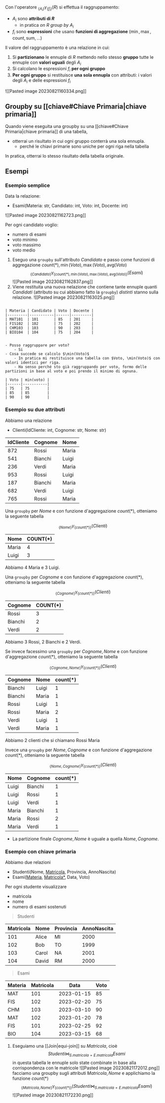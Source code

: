 Con l'operatore ${}_{\{A_{i}\}} \gamma_{\{f_{i}\}}(R)$ si effettua il raggruppamento:
- $A_{i}$ sono **attributi di $R$** 
	- in pratica *on $R$ group by $A_{i}$*  
- $f_{i}$ sono **espressioni** che usano **funzioni di aggregazione** ($\min, \max, \text{count}, \text{sum},\ldots$)

Il valore del raggruppamento è una relazione in cui:
1. Si **partizionano** le ennuple di $R$ mettendo nello stesso **gruppo** tutte le ennuple con **valori uguali** degli $A_{i}$
2. Si calcolano le espressioni $f_{i}$ **per ogni gruppo**
3. **Per ogni gruppo** si restituisce **una sola ennupla** con attributi: i valori degli $A_{i}$ e delle espressioni $f_{i}$

![[Pasted image 20230821160334.png]]

## Groupby su [[chiave#Chiave Primaria|chiave primaria]]
  Quando viene eseguita una groupby su una [[chiave#Chiave Primaria|chiave primaria]] di una tabella, 
  - otterrai un risultato in cui ogni gruppo conterrà una sola ennupla. 
	  - perché le chiavi primarie sono uniche per ogni riga nella tabella

In pratica, otterrai lo stesso risultato della tabella originale.

## Esempi
### Esempio semplice
Data la relazione:
- Esami(Materia: str, Candidato: int, Voto: int, Docente: int)

![[Pasted image 20230821162723.png]]

Per ogni candidato voglio:
- numero di esami
- voto minimo
- voto massimo
- voto medio

1. Eseguo una `groupby` sull'attributo $Candidato$ e passo come funzioni di aggregazione $count(*),\min(Voto),\max(Voto),\text{avg}(Voto)$ $${}_{\{Candidato\}} \gamma_{\{count(*),\min(Voto),\max(Voto),\text{avg}(Voto)\}}(Esami)$$
![[Pasted image 20230821162837.png]]
1. Viene restituita una nuova nelazione che contiene tante ennuple quanti *$Candidati$* (attributo su cui abbiamo fatto la `groupby`) *distinti* stanno sulla relazione.
![[Pasted image 20230821163025.png]]

```ad-faq

| Materia | Candidato | Voto | Docente |
|---------|-----------|------|---------|
| MAT101  | 101       | 85   | 201     |
| FIS102  | 102       | 75   | 202     |
| CHM103  | 103       | 90   | 203     |
| BIO104  | 104       | 75   | 204     |


- Posso raggruppare per voto?
	- Si
- Cosa succede se calcolo $\min(Voto)$
	- In pratica mi restituisce una tabella con $Voto, \min(Voto)$ con valori identici per riga. 
	- Ha senso perché sto già raggruppando per voto, formo delle partizioni in base al voto e poi prendo il minimo di ognuna.

| Voto | min(voto) |
|------|-----------|
| 75   | 75        |
| 85   | 85        |
| 90   | 90        |

```

### Esempio su due attributi
Abbiamo una relazione
- Clienti(IdCliente: int, Cognome: str, Nome: str)

| IdCliente | Cognome  | Nome  |
|-----------|----------|-------|
| 872       | Rossi    | Maria |
| 541       | Bianchi  | Luigi |
| 236       | Verdi    | Maria |
| 953       | Rossi    | Luigi |
| 187       | Bianchi  | Maria |
| 682       | Verdi    | Luigi |
| 765       | Rossi    | Maria |

Una `groupby` per $Nome$ e con funzione d'aggregazione $count(*)$, otteniamo la seguente tabella

$${}_{\{Nome\}} \gamma_{\{count(*)\}}(Clienti)$$

| Nome   | COUNT(\*) |
|--------|----------|
| Maria  | 4        |
| Luigi  | 3        |

Abbiamo 4 Maria e 3 Luigi.

Una `groupby` per $Cognome$ e con funzione d'aggregazione $count(*)$, otteniamo la seguente tabella

$${}_{\{Cognome\}} \gamma_{\{count(*)\}}(Clienti)$$

| Cognome  | COUNT(\*) |
|----------|----------|
| Rossi    | 3        |
| Bianchi  | 2        |
| Verdi    | 2        |


Abbiamo 3 Rossi, 2 Bianchi e 2 Verdi.

Se invece facessimo una `groupby` per $Cognome, Nome$ e con funzione d'aggregazione $count(*)$, otteniamo la seguente tabella

$${}_{\{Cognome, Nome\}} \gamma_{\{count(*)\}}(Clienti)$$

| Cognome | Nome  | count(\*) |
| ------- | ----- | --------- |
| Bianchi | Luigi | 1         |
| Bianchi | Maria | 1         |
| Rossi   | Luigi | 1         |
| Rossi   | Maria | 2         |
| Verdi   | Luigi | 1         |
| Verdi   | Maria | 1         |

Abbiamo 2 clienti che si chiamano Rossi Maria

Invece una `groupby` per $Nome, Cognome$ e con funzione d'aggregazione $count(*)$, otteniamo la seguente tabella

$${}_{\{Nome, Cognome\}} \gamma_{\{count(*)\}}(Clienti)$$

| Nome   | Cognome  | count(\*) |
|--------|----------|----------|
| Luigi  | Bianchi  | 1        |
| Luigi  | Rossi    | 1        |
| Luigi  | Verdi    | 1        |
| Maria  | Bianchi  | 1        |
| Maria  | Rossi    | 2        |
| Maria  | Verdi    | 1        |

- La partizione finale $Cognome, Nome$ è uguale a quella $Nome, Cognome$.

### Esempio con chiave primaria
Abbiamo due relazioni
- Studenti(Nome, <u>Matricola</u>, Provincia, AnnoNascita)
- Esami(<u>Materia</u>, <u>Matricola\*</u>, Data, Voto)

Per ogni studente visualizzare
- matricola
- nome
- numero di esami sostenuti

> Studenti

| Matricola | Nome   | Provincia | AnnoNascita |
|-----------|--------|-----------|-------------|
| 101       | Alice  | MI        | 2000        |
| 102       | Bob    | TO        | 1999        |
| 103       | Carol  | NA        | 2001        |
| 104       | David  | RM        | 2000        |

> Esami

| Materia | Matricola | Data       | Voto |
| ------- | --------- | ---------- | ---- |
| MAT     | 101       | 2023-01-15 | 85   |
| FIS     | 102       | 2023-02-20 | 75   |
| CHM     | 103       | 2023-03-10 | 90   |
| MAT     | 102       | 2023-01-20 | 78   |
| FIS     | 101       | 2023-02-25 | 92   |
| BIO     | 104       | 2023-03-15 | 68   |

1. Eseguiamo una [[Join|equi-join]]  su $Matricola$, cioè $$Studenti\bowtie_{S.matricola=E.matricola} Esami$$ in questa tabella le ennuple solo state combinate in base alla corrispondenza con le matricole
![[Pasted image 20230821172012.png]]
facciamo una groupby sugli attributi $Matricola,Nome$ e applichiamo la funzione $count(*)$
$${}_{\{Matricola,Nome\}} \gamma_{\{count(*)\}}(Studenti\bowtie_{S.matricola=E.matricola} Esami)$$
![[Pasted image 20230821172230.png]]
